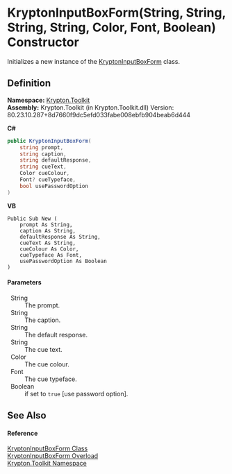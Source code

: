 # KryptonInputBoxForm(String, String, String, String, Color, Font, Boolean) Constructor


Initializes a new instance of the <a href="13d086ea-44be-564a-4ba5-678cedb2582d.md">KryptonInputBoxForm</a> class.



## Definition
**Namespace:** <a href="79d2eac2-21f4-54ff-7552-b20c33c30600.md">Krypton.Toolkit</a>  
**Assembly:** Krypton.Toolkit (in Krypton.Toolkit.dll) Version: 80.23.10.287+8d7660f9dc5efd033fabe008ebfb904beab6d444

**C#**
``` C#
public KryptonInputBoxForm(
	string prompt,
	string caption,
	string defaultResponse,
	string cueText,
	Color cueColour,
	Font? cueTypeface,
	bool usePasswordOption
)
```
**VB**
``` VB
Public Sub New ( 
	prompt As String,
	caption As String,
	defaultResponse As String,
	cueText As String,
	cueColour As Color,
	cueTypeface As Font,
	usePasswordOption As Boolean
)
```



#### Parameters
<dl><dt>  String</dt><dd>The prompt.</dd><dt>  String</dt><dd>The caption.</dd><dt>  String</dt><dd>The default response.</dd><dt>  String</dt><dd>The cue text.</dd><dt>  Color</dt><dd>The cue colour.</dd><dt>  Font</dt><dd>The cue typeface.</dd><dt>  Boolean</dt><dd>if set to <code>true</code> [use password option].</dd></dl>

## See Also


#### Reference
<a href="13d086ea-44be-564a-4ba5-678cedb2582d.md">KryptonInputBoxForm Class</a>  
<a href="1328f56a-46aa-eaa2-86f0-26ae86ed3ed1.md">KryptonInputBoxForm Overload</a>  
<a href="79d2eac2-21f4-54ff-7552-b20c33c30600.md">Krypton.Toolkit Namespace</a>  
